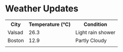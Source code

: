 # Weather Updates

<!-- WEATHER-UPDATE-START -->
<table><tr><th>City</th><th>Temperature (°C)</th><th>Condition</th></tr><tr><td>Valsad</td><td>26.3</td><td>Light rain shower</td></tr><tr><td>Boston</td><td>12.9</td><td>Partly Cloudy</td></tr><tr><td></td><td></td><td></td></tr></table>
<!-- WEATHER-UPDATE-END -->
